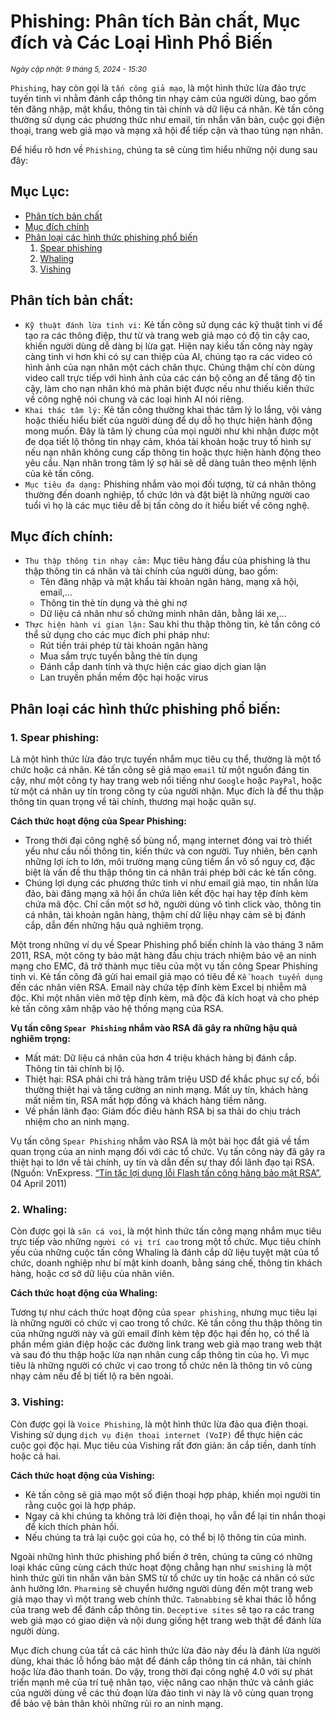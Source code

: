 # Phishing: Phân tích Bản chất, Mục đích và Các Loại Hình Phổ Biến

<small>*Ngày cập nhật: 9 tháng 5, 2024 - 15:30*</small>

`Phishing`, hay còn gọi là `tấn công giả mạo`, là một hình thức lừa đảo trực tuyến tinh vi nhằm đánh cắp thông tin nhạy cảm của người dùng, bao gồm tên đăng nhập, mật khẩu, thông tin tài chính và dữ liệu cá nhân. Kẻ tấn công thường sử dụng các phương thức như email, tin nhắn văn bản, cuộc gọi điện thoại, trang web giả mạo và mạng xã hội để tiếp cận và thao túng nạn nhân.

Để hiểu rõ hơn về `Phishing`, chúng ta sẽ cùng tìm hiểu những nội dung sau đây:

## Mục Lục:
- [Phân tích bản chất](#phan-tich-ban-chat)
- [Mục đích chính](#muc-dich-chinh)
- [Phân loại các hình thức phishing phổ biến](#phan-loai-cac-hinh-thuc-phishing-pho-bien)
    1. [Spear phishing](#spear-phishing)
    2. [Whaling](#whaling)
    3. [Vishing](#vishing)

<a name="phan-tich-ban-chat"></a>
## Phân tích bản chất:
- `Kỹ thuật đánh lừa tinh vi:` Kẻ tấn công sử dụng các kỹ thuật tinh vi để tạo ra các thông điệp, thư từ và trang web giả mạo có độ tin cậy cao, khiến người dùng dễ dàng bị lừa gạt. Hiện nay kiểu tấn công này ngày càng tinh vi hơn khi có sự can thiệp của AI, chúng tạo ra các video có hình ảnh của nạn nhân một cách chân thực. Chúng thậm chí còn dùng video call trực tiếp với hình ảnh của các cán bộ công an để tăng độ tin cậy, làm cho nạn nhân khó mà phân biệt được nếu như thiếu kiến thức về công nghệ nói chung và các loại hình AI nói riêng.
- `Khai thác tâm lý:` Kẻ tấn công thường khai thác tâm lý lo lắng, vội vàng hoặc thiếu hiểu biết của người dùng để dụ dỗ họ thực hiện hành động mong muốn. Đây là tâm lý chung của mọi người như khi nhận được một đe dọa tiết lộ thông tin nhạy cảm, khóa tài khoản hoặc truy tố hình sự nếu nạn nhân không cung cấp thông tin hoặc thực hiện hành động theo yêu cầu. Nạn nhân trong tâm lý sợ hãi sẽ dễ dàng tuân theo mệnh lệnh của kẻ tấn công.
- `Mục tiêu đa dạng:` Phishing nhắm vào mọi đối tượng, từ cá nhân thông thường đến doanh nghiệp, tổ chức lớn và đặt biệt là những người cao tuổi vì họ là các mục tiêu dễ bị tấn công do ít hiểu biết về công nghệ.

<a name="muc-dich-chinh"></a>
## Mục đích chính:
- `Thu thập thông tin nhạy cảm:` Mục tiêu hàng đầu của phishing là thu thập thông tin cá nhân và tài chính của người dùng, bao gồm:
    - Tên đăng nhập và mật khẩu tài khoản ngân hàng, mạng xã hội, email,...
    - Thông tin thẻ tín dụng và thẻ ghi nợ
    - Dữ liệu cá nhân như số chứng minh nhân dân, bằng lái xe,...
- `Thực hiện hành vi gian lận:` Sau khi thu thập thông tin, kẻ tấn công có thể sử dụng cho các mục đích phi pháp như:
    - Rút tiền trái phép từ tài khoản ngân hàng
    - Mua sắm trực tuyến bằng thẻ tín dụng
    - Đánh cắp danh tính và thực hiện các giao dịch gian lận
    - Lan truyền phần mềm độc hại hoặc virus

<a name="phan-loai-cac-hinh-thuc-phishing-pho-bien"></a>
## Phân loại các hình thức phishing phổ biến:

<a name="spear-phishing"></a>
### 1. Spear phishing:
Là một hình thức lừa đảo trực tuyến nhắm mục tiêu cụ thể, thường là một tổ chức hoặc cá nhân. Kẻ tấn công sẽ giả mạo `email` từ một nguồn đáng tin cậy, như một công ty hay trang web nổi tiếng như `Google` hoặc `PayPal`, hoặc từ một cá nhân uy tín trong công ty của người nhận. Mục đích là để thu thập thông tin quan trọng về tài chính, thương mại hoặc quân sự.

**Cách thức hoạt động của Spear Phishing:**
- Trong thời đại công nghệ số bùng nổ, mạng internet đóng vai trò thiết yếu như cầu nối thông tin, kiến thức và con người. Tuy nhiên, bên cạnh những lợi ích to lớn, môi trường mạng cũng tiềm ẩn vô số nguy cơ, đặc biệt là vấn đề thu thập thông tin cá nhân trái phép bởi các kẻ tấn công.
- Chúng lợi dụng các phương thức tinh vi như email giả mạo, tin nhắn lừa đảo, bài đăng mạng xã hội ẩn chứa liên kết độc hại hay tệp đính kèm chứa mã độc. Chỉ cần một sơ hở, người dùng vô tình click vào, thông tin cá nhân, tài khoản ngân hàng, thậm chí dữ liệu nhạy cảm sẽ bị đánh cắp, dẫn đến những hậu quả nghiêm trọng.

Một trong những ví dụ về Spear Phishing phổ biến chính là vào tháng 3 năm 2011, RSA, một công ty bảo mật hàng đầu chịu trách nhiệm bảo vệ an ninh mạng cho EMC, đã trở thành mục tiêu của một vụ tấn công Spear Phishing tinh vi. Kẻ tấn công đã gửi hai email giả mạo có tiêu đề `Kế hoạch tuyển dụng` đến các nhân viên RSA. Email này chứa tệp đính kèm Excel bị nhiễm mã độc. Khi một nhân viên mở tệp đính kèm, mã độc đã kích hoạt và cho phép kẻ tấn công xâm nhập vào hệ thống mạng của RSA.

**Vụ tấn công `Spear Phishing` nhắm vào RSA đã gây ra những hậu quả nghiêm trọng:**
- Mất mát: Dữ liệu cá nhân của hơn 4 triệu khách hàng bị đánh cắp. Thông tin tài chính bị lộ.
- Thiệt hại: RSA phải chi trả hàng trăm triệu USD để khắc phục sự cố, bồi thường thiệt hại và tăng cường an ninh mạng. Mất uy tín, khách hàng mất niềm tin, RSA mất hợp đồng và khách hàng tiềm năng.
- Về phần lãnh đạo: Giám đốc điều hành RSA bị sa thải do chịu trách nhiệm cho an ninh mạng.

Vụ tấn công `Spear Phishing` nhắm vào RSA là một bài học đắt giá về tầm quan trọng của an ninh mạng đối với các tổ chức. Vụ tấn công này đã gây ra thiệt hại to lớn về tài chính, uy tín và dẫn đến sự thay đổi lãnh đạo tại RSA.\
(Nguồn: VnExpress. [“Tin tặc lợi dụng lỗi Flash tấn công hãng bảo mật RSA”](https://vnexpress.net/tin-tac-loi-dung-loi-flash-tan-cong-hang-bao-mat-rsa-1544368.html?gidzl=nA-lQewpX5d0jQTjYQY7NCcsfMgVhezHXB-aPykarLtLlA4xdwM22zwzypoGezbRtkZzF65uA183ZhM8M0), 04 April 2011)

<a name="whaling"></a>
### 2. Whaling:
Còn được gọi là `săn cá voi`, là một hình thức tấn công mạng nhắm mục tiêu trực tiếp vào những `người có vị trí cao` trong một tổ chức. Mục tiêu chính yếu của những cuộc tấn công Whaling là đánh cắp dữ liệu tuyệt mật của tổ chức, doanh nghiệp như bí mật kinh doanh, bằng sáng chế, thông tin khách hàng, hoặc cơ sở dữ liệu của nhân viên.

**Cách thức hoạt động của Whaling:**

Tương tự như cách thức hoạt động của `spear phishing`, nhưng mục tiêu lại là những người có chức vị cao trong tổ chức. Kẻ tấn công thu thập thông tin của những người này và gửi email đính kèm tệp độc hại đến họ, có thể là phần mềm gián điệp hoặc các đường link trang web giả mạo trang web thật và sau đó thu thập hoặc lừa nạn nhân cung cấp thông tin của họ. Vì mục tiêu là những người có chức vị cao trong tổ chức nên là thông tin vô cùng nhạy cảm nếu để bị tiết lộ ra bên ngoài.

<a name="vishing"></a>
### 3. Vishing: 
Còn được gọi là `Voice Phishing`, là một hình thức lừa đảo qua điện thoại. Vishing sử dụng `dịch vụ điện thoại internet (VoIP)` để thực hiện các cuộc gọi độc hại. Mục tiêu của Vishing rất đơn giản: ăn cắp tiền, danh tính hoặc cả hai.

**Cách thức hoạt động của Vishing:**
- Kẻ tấn công sẽ giả mạo một số điện thoại hợp pháp, khiến mọi người tin rằng cuộc gọi là hợp pháp.
- Ngay cả khi chúng ta không trả lời điện thoại, họ vẫn để lại tin nhắn thoại để kích thích phản hồi.
- Nếu chúng ta trả lại cuộc gọi của họ, có thể bị lộ thông tin của mình.

Ngoài những hình thức phishing phổ biến ở trên, chúng ta cũng có những loại khác cũng cùng cách thức hoạt động chẳng hạn như `smishing` là một hình thức gửi tin nhắn văn bản SMS từ tổ chức uy tín hoặc cá nhân có sức ảnh hưởng lớn. `Pharming` sẽ chuyển hướng người dùng đến một trang web giả mạo thay vì một trang web chính thức. `Tabnabbing` sẽ khai thác lỗ hổng của trang web để đánh cắp thông tin. `Deceptive sites` sẽ tạo ra các trang web giả mạo có giao diện và nội dung giống hệt trang web thật để đánh lừa người dùng.

Mục đích chung của tất cả các hình thức lừa đảo này đều là đánh lừa người dùng, khai thác lỗ hổng bảo mật để đánh cắp thông tin cá nhân, tài chính hoặc lừa đảo thanh toán. Do vậy, trong thời đại công nghệ 4.0 với sự phát triển mạnh mẽ của trí tuệ nhân tạo, việc nâng cao nhận thức và cảnh giác của người dùng về các thủ đoạn lừa đảo tinh vi này là vô cùng quan trọng để bảo vệ bản thân khỏi những rủi ro an ninh mạng.
